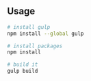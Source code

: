 ## Usage

```sh
# install gulp
npm install --global gulp

# install packages
npm install

# build it
gulp build
```